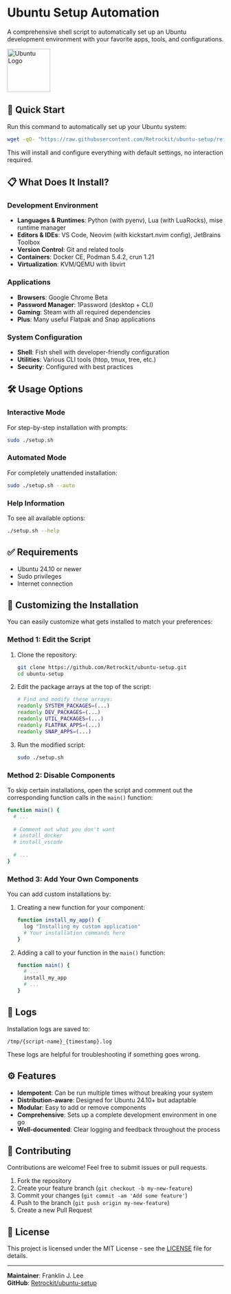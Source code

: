 # Ubuntu Setup Automation

A comprehensive shell script to automatically set up an Ubuntu development environment with your favorite apps, tools, and configurations.

<img src="https://assets.ubuntu.com/v1/29985a98-ubuntu-logo32.png" alt="Ubuntu Logo" width="100" />

## 🚀 Quick Start

Run this command to automatically set up your Ubuntu system:

```bash
wget -qO- "https://raw.githubusercontent.com/Retrockit/ubuntu-setup/refs/heads/main/setup.sh" | sudo bash -s -- --auto
```

This will install and configure everything with default settings, no interaction required.

## 📋 What Does It Install?

### Development Environment
- **Languages & Runtimes**: Python (with pyenv), Lua (with LuaRocks), mise runtime manager
- **Editors & IDEs**: VS Code, Neovim (with kickstart.nvim config), JetBrains Toolbox
- **Version Control**: Git and related tools
- **Containers**: Docker CE, Podman 5.4.2, crun 1.21
- **Virtualization**: KVM/QEMU with libvirt

### Applications
- **Browsers**: Google Chrome Beta
- **Password Manager**: 1Password (desktop + CLI)
- **Gaming**: Steam with all required dependencies
- **Plus**: Many useful Flatpak and Snap applications

### System Configuration
- **Shell**: Fish shell with developer-friendly configuration
- **Utilities**: Various CLI tools (htop, tmux, tree, etc.)
- **Security**: Configured with best practices

## 🛠️ Usage Options

### Interactive Mode
For step-by-step installation with prompts:

```bash
sudo ./setup.sh
```

### Automated Mode
For completely unattended installation:

```bash
sudo ./setup.sh --auto
```

### Help Information
To see all available options:

```bash
./setup.sh --help
```

## ✅ Requirements

- Ubuntu 24.10 or newer
- Sudo privileges
- Internet connection

## 🔧 Customizing the Installation

You can easily customize what gets installed to match your preferences:

### Method 1: Edit the Script

1. Clone the repository:
   ```bash
   git clone https://github.com/Retrockit/ubuntu-setup.git
   cd ubuntu-setup
   ```

2. Edit the package arrays at the top of the script:
   ```bash
   # Find and modify these arrays:
   readonly SYSTEM_PACKAGES=(...)
   readonly DEV_PACKAGES=(...)
   readonly UTIL_PACKAGES=(...)
   readonly FLATPAK_APPS=(...)
   readonly SNAP_APPS=(...)
   ```

3. Run the modified script:
   ```bash
   sudo ./setup.sh
   ```

### Method 2: Disable Components

To skip certain installations, open the script and comment out the corresponding function calls in the `main()` function:

```bash
function main() {
  # ...
  
  # Comment out what you don't want
  # install_docker
  # install_vscode
  
  # ...
}
```

### Method 3: Add Your Own Components

You can add custom installations by:

1. Creating a new function for your component:
   ```bash
   function install_my_app() {
     log "Installing my custom application"
     # Your installation commands here
   }
   ```

2. Adding a call to your function in the `main()` function:
   ```bash
   function main() {
     # ...
     install_my_app
     # ...
   }
   ```

## 📝 Logs

Installation logs are saved to:
```
/tmp/{script-name}_{timestamp}.log
```

These logs are helpful for troubleshooting if something goes wrong.

## ⚙️ Features

- **Idempotent**: Can be run multiple times without breaking your system
- **Distribution-aware**: Designed for Ubuntu 24.10+ but adaptable
- **Modular**: Easy to add or remove components
- **Comprehensive**: Sets up a complete development environment in one go
- **Well-documented**: Clear logging and feedback throughout the process

## 🤝 Contributing

Contributions are welcome! Feel free to submit issues or pull requests.

1. Fork the repository
2. Create your feature branch (`git checkout -b my-new-feature`)
3. Commit your changes (`git commit -am 'Add some feature'`)
4. Push to the branch (`git push origin my-new-feature`)
5. Create a new Pull Request

## 📄 License

This project is licensed under the MIT License - see the [LICENSE](LICENSE) file for details.

---

**Maintainer**: Franklin J. Lee  
**GitHub**: [Retrockit/ubuntu-setup](https://github.com/Retrockit/ubuntu-setup)
